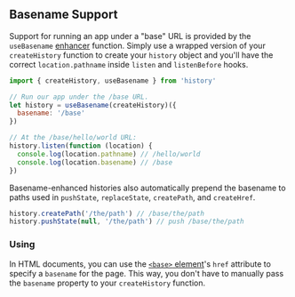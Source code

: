 ## Basename Support

Support for running an app under a "base" URL is provided by the `useBasename` [enhancer](Glossary.md#createhistoryenhancer) function. Simply use a wrapped version of your `createHistory` function to create your `history` object and you'll have the correct `location.pathname` inside `listen` and `listenBefore` hooks.

```js
import { createHistory, useBasename } from 'history'

// Run our app under the /base URL.
let history = useBasename(createHistory)({
  basename: '/base'
})

// At the /base/hello/world URL:
history.listen(function (location) {
  console.log(location.pathname) // /hello/world
  console.log(location.basename) // /base
})
```

Basename-enhanced histories also automatically prepend the basename to paths used in `pushState`, `replaceState`, `createPath`, and `createHref`.

```js
history.createPath('/the/path') // /base/the/path
history.pushState(null, '/the/path') // push /base/the/path
```

### Using <base href>

In HTML documents, you can use the [`<base>` element](https://developer.mozilla.org/en-US/docs/Web/HTML/Element/base)'s `href` attribute to specify a `basename` for the page. This way, you don't have to manually pass the `basename` property to your `createHistory` function.

